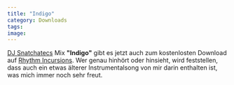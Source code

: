 ```yaml
---
title: "Indigo"
category: Downloads
tags: 
image: 
---
```


[DJ Snatchatecs](http://www.djsnatchatec.com) Mix **"Indigo"** gibt es jetzt auch zum kostenlosten Download auf [Rhythm Incursions](http://www.rhythm-incursions.com/2008/11/15/dj-snatchatec-indigo/). Wer genau hinhört oder hinsieht, wird feststellen, dass auch ein etwas älterer Instrumentalsong von mir darin enthalten ist, was mich immer noch sehr freut.